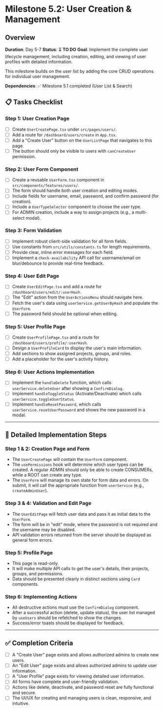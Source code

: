 # Milestone 5.2: User Creation & Management

## Overview
**Duration**: Day 5-7
**Status**: ⏳ **TO DO**
**Goal**: Implement the complete user lifecycle management, including creation, editing, and viewing of user profiles with detailed information.

This milestone builds on the user list by adding the core CRUD operations for individual user management.

**Dependencies**: ✅ Milestone 5.1 completed (User List & Search)

## 📋 Tasks Checklist

### Step 1: User Creation Page
- [ ] Create `UserCreatePage.tsx` under `src/pages/users/`.
- [ ] Add a route for `/dashboard/users/create` in `App.tsx`.
- [ ] Add a "Create User" button on the `UserListPage` that navigates to this page.
- [ ] The button should only be visible to users with `canCreateUser` permission.

### Step 2: User Form Component
- [ ] Create a reusable `UserForm.tsx` component in `src/components/features/users/`.
- [ ] The form should handle both user creation and editing modes.
- [ ] Include fields for username, email, password, and confirm password (for creation).
- [ ] Include a `UserTypeSelector` component to choose the user type.
- [ ] For ADMIN creation, include a way to assign projects (e.g., a multi-select modal).

### Step 3: Form Validation
- [ ] Implement robust client-side validation for all form fields.
- [ ] Use constants from `src/utils/constants.ts` for length requirements.
- [ ] Provide clear, inline error messages for each field.
- [ ] Implement a `check-availability` API call for username/email on blur/debounce to provide real-time feedback.

### Step 4: User Edit Page
- [ ] Create `UserEditPage.tsx` and add a route for `/dashboard/users/edit/:userHash`.
- [ ] The "Edit" action from the `UserActionsMenu` should navigate here.
- [ ] Fetch the user's data using `userService.getUserByHash` and populate the `UserForm`.
- [ ] The password field should be optional when editing.

### Step 5: User Profile Page
- [ ] Create `UserProfilePage.tsx` and a route for `/dashboard/users/profile/:userHash`.
- [ ] Design a `UserProfileCard` to display the user's main information.
- [ ] Add sections to show assigned projects, groups, and roles.
- [ ] Add a placeholder for the user's activity history.

### Step 6: User Actions Implementation
- [ ] Implement the `handleDelete` function, which calls `userService.deleteUser` after showing a `ConfirmDialog`.
- [ ] Implement `handleToggleStatus` (Activate/Deactivate) which calls `userService.toggleUserStatus`.
- [ ] Implement `handleResetPassword`, which calls `userService.resetUserPassword` and shows the new password in a modal.

---

## 🔧 Detailed Implementation Steps

### Step 1 & 2: Creation Page and Form
- The `UserCreatePage` will contain the `UserForm` component.
- The `usePermissions` hook will determine which user types can be created. A regular ADMIN should only be able to create CONSUMERs, while a ROOT can create any type.
- The `UserForm` will manage its own state for form data and errors. On submit, it will call the appropriate function from `userService` (e.g., `createAdminUser`).

### Step 3 & 4: Validation and Edit Page
- The `UserEditPage` will fetch user data and pass it as initial data to the `UserForm`.
- The form will be in "edit" mode, where the password is not required and the username may be disabled.
- API validation errors returned from the server should be displayed as general form errors.

### Step 5: Profile Page
- This page is read-only.
- It will make multiple API calls to get the user's details, their projects, groups, and permissions.
- Data should be presented clearly in distinct sections using `Card` components.

### Step 6: Implementing Actions
- All destructive actions must use the `ConfirmDialog` component.
- After a successful action (delete, update status), the user list managed by `useUsers` should be refetched to show the changes.
- Success/error toasts should be displayed for feedback.

---

## ✅ Completion Criteria
- [ ] A "Create User" page exists and allows authorized admins to create new users.
- [ ] An "Edit User" page exists and allows authorized admins to update user information.
- [ ] A "User Profile" page exists for viewing detailed user information.
- [ ] All forms have complete and user-friendly validation.
- [ ] Actions like delete, deactivate, and password reset are fully functional and secure.
- [ ] The UI/UX for creating and managing users is clean, responsive, and intuitive. 